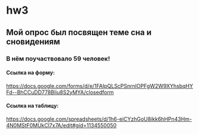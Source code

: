 # hw3
## Мой опрос был посвящен теме сна и сновидениям 
### В нём поучаствовало 59 человек!
#### Ссылка на форму: 
https://docs.google.com/forms/d/e/1FAIpQLScPSnrnlOPFgW2W9XYhsbqHYFd--BhCCuDD778Bliu8S2yMYA/closedform
#### Cсылка на таблицу: 
https://docs.google.com/spreadsheets/d/1h6-eiCYzhGoU8ikk6hHPn43Hm-4N0MStF0MUkCl7x7A/edit#gid=1134550050
